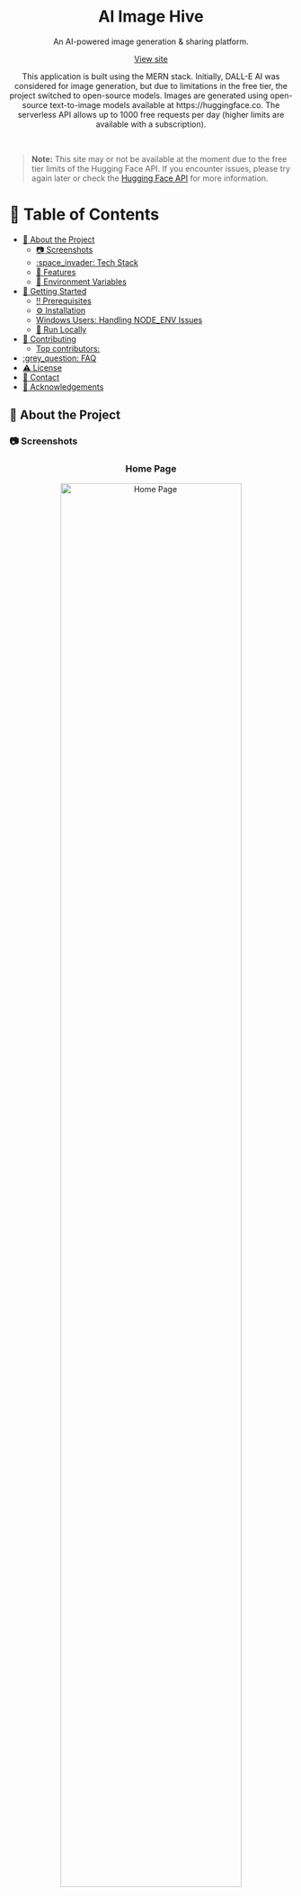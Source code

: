 
<div id="readme-top" align="center">

  <h1>AI Image Hive</h1>

  <p>An AI-powered image generation & sharing platform.</p>

  <p><a href="https://image-generator-tazg.onrender.com">View site</a></p>

</div>

<p align="center">This application is built using the MERN stack. Initially, DALL-E AI was considered for image generation, but due to limitations in the free tier, the project switched to open-source models. Images are generated using open-source text-to-image models available at https://huggingface.co. The serverless API allows up to 1000 free requests per day (higher limits are available with a subscription).</p>

<br />

> **Note:** This site may or not be available at the moment due to the free tier limits of the Hugging Face API. If you encounter issues, please try again later or check the [Hugging Face API](https://huggingface.co) for more information.


<!-- Table of Contents -->
# :notebook_with_decorative_cover: Table of Contents

- [:star2: About the Project](#star2-about-the-project)
  - [:camera: Screenshots](#camera-screenshots)
  - [:space\_invader: Tech Stack](#space_invader-tech-stack)
  - [:dart: Features](#dart-features)
  - [:key: Environment Variables](#key-environment-variables)
- [:toolbox: Getting Started](#toolbox-getting-started)
  - [:bangbang: Prerequisites](#bangbang-prerequisites)
  - [:gear: Installation](#gear-installation)
  - [Windows Users: Handling NODE\_ENV Issues](#windows-users-handling-node_env-issues)
  - [:running: Run Locally](#running-run-locally)
- [:wave: Contributing](#wave-contributing)
  - [Top contributors:](#top-contributors)
- [:grey\_question: FAQ](#grey_question-faq)
- [:warning: License](#warning-license)
- [:handshake: Contact](#handshake-contact)
- [:gem: Acknowledgements](#gem-acknowledgements)

<!-- can't wrap the table of contents because of some auto formatting issue in VSCode
# :notebook_with_decorative_cover: Table of Contents

- [About the Project](#star2-about-the-project)
  - [Screenshots](#camera-screenshots)
  - [Tech Stack](#space_invader-tech-stack)
  - [Features](#dart-features)
  - [Environment Variables](#key-environment-variables)
- [Getting Started](#toolbox-getting-started)
  - [Prerequisites](#bangbang-prerequisites)
  - [Installation](#gear-installation)
  - [Run Locally](#running-run-locally)
- [TODOs \& Planned Features](#memo-todos--planned-features)
- [Contributing](#wave-contributing)
  - [Top contributors:](#medal_sports-top-contributors)
- [FAQ](#grey_question-faq)
- [License](#warning-license)
- [Contact](#handshake-contact)
- [External Tools \& Libraries](#package-external-tools--libraries)
- [Acknowledgements](#gem-acknowledgements)

 -->


<!-- About the Project -->
## :star2: About the Project


<!-- Screenshots -->
### :camera: Screenshots

<div align="center" style="margin-bottom: 80px;">
  <div style="margin-bottom: 40px;">
    <h3>Home Page</h3>
    <img src="./screenshots/home_page.png" alt="Home Page" width="80%" />
    <h3>Create Page</h3>
    <img src="./screenshots/create_page.png" alt="Create Page" width="80%" />
  </div>
</div>


<!-- TechStack -->
### :space_invader: Tech Stack

| Platform       | Technologies Used                                |
|----------------|--------------------------------------------------|
| Frontend       | React.js, Tailwind CSS                           |
| Backend        | Node.js, Express                                 |
| Database       | MongoDB                                          |
| Other Services | Cloudinary, Hugging Face (API)                   |


<!-- Features -->
### :dart: Features

- Image generation using open-source models from Hugging Face
- Image upload and sharing functionality
- Responsive design for mobile and desktop

<!-- Env Variables -->
### :key: Environment Variables

To run this project, you will need to add the following environment variables to your .env file

```env
MONGO_URI
HUGGINGFACE_API_KEY
CLOUD_NAME
CLOUD_API_KEY
CLOUD_API_SECRET
PORT
```

<!-- Getting Started -->
## 	:toolbox: Getting Started

<!-- Prerequisites -->
### :bangbang: Prerequisites

- Node.js
- Git

<!-- Installation -->
### :gear: Installation
To install and set up the project locally, follow these steps:

1. **Clone the repository:**
  ```bash
  git clone https://github.com/Adhik-6/image_generator.git
  cd image_generator
  ```

2. **Install server dependencies:**
  ```bash
  npm install
  ```

3. **Install client dependencies:**
  ```bash
  cd client
  npm install
  cd ..
  ```

4. **Set up environment variables:**  
  Create a `.env` file in the root directory and add the required variables as described above.

The application should now be running locally.


### Windows Users: Handling NODE_ENV Issues

If you encounter the error:  
`'NODE_ENV' is not recognized as an internal or external command, operable program or batch file.`

- Update the `scripts` section in your `package.json` as follows:
  ```json
  // For testing production locally (not for deployment)
  "scripts": {
   "start": "SET NODE_ENV=production && node server/index.js",
   "build": "npm install && npm install --prefix client && npm run build --prefix client",
   "start:server": "SET NODE_ENV=development && nodemon ./server/index.js",
   "test": "echo \"Error: no test specified\" && exit 1"
  }
  ```

- In `./server/index.js`, replace line 27 with:
  ```js
  if (process.env.NODE_ENV === "production ") {
  ```
  > **Note:** The trailing space after `"production "` is intentional. When using the `SET` keyword in Windows, the space is included in the environment variable value.

This adjustment is necessary because Windows requires the `SET` keyword to define environment variables, and it may include trailing spaces.

   
<!-- Run Locally -->
### :running: Run Locally

1. **Build the client:**
  ```bash
  npm run dev --prefix client
  ```

2. **Start the server:**
  ```bash
  npm run dev
  ```

<!-- CONTRIBUTING -->
## :wave: Contributing

Contributions are what make the open source community such an amazing place to learn, inspire, and create. Any contributions you make are **greatly appreciated**.

If you have a suggestion that would make this better, please fork the repo and create a pull request. You can also simply open an issue with the tag "enhancement".
Don't forget to give the project a star! Thanks again!

1. Fork the Project
2. Create your Feature Branch (`git checkout -b feature/AmazingFeature`)
3. Commit your Changes (`git commit -m 'Add some AmazingFeature'`)
4. Push to the Branch (`git push origin feature/AmazingFeature`)
5. Open a Pull Request


### Top contributors:

<a href="https://github.com/Adhik-6/Event_Hubzz/graphs/contributors">
  <img src="https://contrib.rocks/image?repo=Adhik-6/Event_Hubzz" alt="contrib.rocks image" />
</a>


<!-- FAQ -->
## :grey_question: FAQ

- **Why do I get an error about 'NODE_ENV' on Windows?**

  + Windows handles environment variables differently. See the "Windows Users: Handling NODE_ENV Issues" section above for a workaround.

- **Where are the generated images stored?**

  + Images are uploaded and stored using [Cloudinary](https://cloudinary.com).

- **Can I deploy this project to my own server?**

  + Yes, you can deploy it to your own server or cloud provider. Make sure to configure environment variables and dependencies as needed.

- **What should I do if the live site is unavailable?**

  + The site may be down due to free tier limits on the Hugging Face API. Try again later.



<!-- License -->
## :warning: License

Distributed under the no License. See LICENSE.txt for more information.


<!-- Contact -->
## :handshake: Contact

Adhik - adhik.m10a@gmail.com


<!-- Acknowledgments -->
## :gem: Acknowledgements

Use this section to mention useful resources and libraries that you have used in your projects.

 - [Tailwind CSS](https://tailwindcss.com) - For styling the frontend
 - [Cloudinary](https://cloudinary.com) - For image upload and storage
 - [Hugging Face](https://huggingface.co) - For providing the API for image generation
 - [Render](https://render.com) - For deploying using render


<p align="right">(<a href="#readme-top">back to top</a>)</p>
